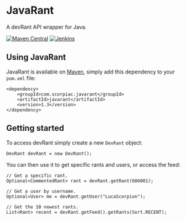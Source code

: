 # JavaRant
A devRant API wrapper for Java.

[![Maven Central](https://img.shields.io/maven-central/v/com.scorpiac.javarant/javarant.svg)](https://mvnrepository.com/artifact/com.scorpiac.javarant/javarant)
[![Jenkins](https://img.shields.io/jenkins/s/https/jenkins.scorpiac.com/job/JavaRant/job/rework-to-2.0.svg)]()

## Using JavaRant
JavaRant is available on [Maven](http://mvnrepository.com/artifact/com.scorpiac.javarant/javarant), simply add this dependency to your `pom.xml` file:

```
<dependency>
	<groupId>com.scorpiac.javarant</groupId>
	<artifactId>javarant</artifactId>
	<version>1.3</version>
</dependency>
```

## Getting started

To access devRant simply create a new `DevRant` object:

```
DevRant devRant = new DevRant();
```

You can then use it to get specific rants and users, or access the feed:

```
// Get a specific rant.
Optional<CommentedRant> rant = devRant.getRant(686001);

// Get a user by username.
Optional<User> me = devRant.getUser("LucaScorpion");

// Get the 10 newest rants.
List<Rant> recent = devRant.getFeed().getRants(Sort.RECENT);
```
